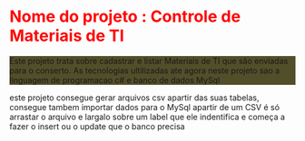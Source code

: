 
<h1 style="  color:red"> Nome do projeto : Controle de Materiais de TI </h1>
 <p style="background-color: #524E2A"> Este projeto trata sobre cadastrar e listar Materiais de TI que são enviadas para o conserto.
   As tecnologias ultilizadas ate agora neste projeto sao a linguagem de programacao c# e banco de dados MySql</p>

   <p> este projeto consegue gerar arquivos csv apartir das suas tabelas, consegue tambem importar dados para o MySql apartir de um CSV
   é só arrastar o arquivo e largalo sobre um label que ele indentifica e começa a fazer o insert ou o update que o  banco precisa</p>
